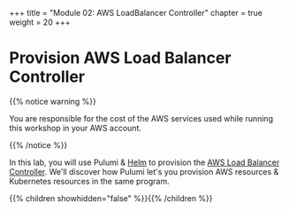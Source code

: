 +++
title = "Module 02: AWS LoadBalancer Controller"
chapter = true
weight = 20
+++

# Provision AWS Load Balancer Controller

{{% notice warning %}}<p> You are responsible for the cost of the AWS services used while running this workshop in your AWS account.</p> {{% /notice %}}

In this lab, you will use Pulumi & [Helm](https://helm.sh/) to provision the [AWS Load Balancer Controller](https://github.com/kubernetes-sigs/aws-load-balancer-controller). We'll discover how Pulumi let's you provision AWS resources & Kubernetes resources in the same program.

{{% children showhidden="false" %}}{{% /children %}}
